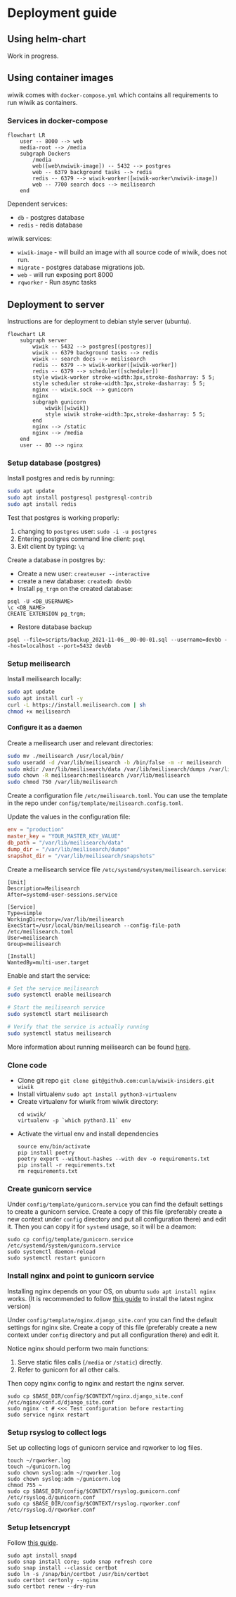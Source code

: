 # Deployment guide

## Using helm-chart

Work in progress.

## Using container images

wiwik comes with `docker-compose.yml` which contains all requirements to run
wiwik as containers.

### Services in docker-compose

```mermaid
flowchart LR
    user -- 8000 --> web
    media-root --> /media
    subgraph Dockers
        /media
        web([web\nwiwik-image]) -- 5432 --> postgres
        web -- 6379 background tasks --> redis
        redis -- 6379 --> wiwik-worker([wiwik-worker\nwiwik-image])
        web -- 7700 search docs --> meilisearch
    end
```

Dependent services:

- `db` - postgres database
- `redis` - redis database

wiwik services:

- `wiwik-image` - will build an image with all source code of wiwik, does not
  run.
- `migrate` - postgres database migrations job.
- `web` - will run exposing port 8000
- `rqworker` - Run async tasks

## Deployment to server

Instructions are for deployment to debian style server (ubuntu).

```mermaid
flowchart LR
    subgraph server
        wiwik -- 5432 --> postgres[(postgres)]
        wiwik -- 6379 background tasks --> redis
        wiwik -- search docs --> meilisearch
        redis -- 6379 --> wiwik-worker([wiwik-worker])
        redis -- 6379 --> scheduler([scheduler])
        style wiwik-worker stroke-width:3px,stroke-dasharray: 5 5;
        style scheduler stroke-width:3px,stroke-dasharray: 5 5;
        nginx -- wiwik.sock --> gunicorn
        nginx
        subgraph gunicorn
            wiwik([wiwik])
            style wiwik stroke-width:3px,stroke-dasharray: 5 5;
        end
        nginx --> /static
        nginx --> /media
    end
    user -- 80 --> nginx
```

### Setup database (postgres)

Install postgres and redis by running:

```bash
sudo apt update
sudo apt install postgresql postgresql-contrib
sudo apt install redis
```

Test that postgres is working properly:

1. changing to `postgres` user: `sudo -i -u postgres`
2. Entering postgres command line client: `psql`
3. Exit client by typing: `\q`

Create a database in postgres by:

* Create a new user: `createuser --interactive`
* create a new database: `createdb devbb`
* Install `pg_trgm` on the created database:

```
psql -U <DB_USERNAME>
\c <DB_NAME>
CREATE EXTENSION pg_trgm;
```

* Restore database backup

```shell
psql --file=scripts/backup_2021-11-06__00-00-01.sql --username=devbb --host=localhost --port=5432 devbb
```

### Setup meilisearch

Install meilisearch locally:

```bash
sudo apt update
sudo apt install curl -y
curl -L https://install.meilisearch.com | sh
chmod +x meilisearch

```

#### Configure it as a daemon

Create a meilisearch user and relevant directories:

```bash
sudo mv ./meilisearch /usr/local/bin/
sudo useradd -d /var/lib/meilisearch -b /bin/false -m -r meilisearch
sudo mkdir /var/lib/meilisearch/data /var/lib/meilisearch/dumps /var/lib/meilisearch/snapshots
sudo chown -R meilisearch:meilisearch /var/lib/meilisearch
sudo chmod 750 /var/lib/meilisearch
```

Create a configuration file `/etc/meilisearch.toml`.
You can use the template in the repo under `config/template/meilisearch.config.toml`.

Update the values in the configuration file:

```toml
env = "production"
master_key = "YOUR_MASTER_KEY_VALUE"
db_path = "/var/lib/meilisearch/data"
dump_dir = "/var/lib/meilisearch/dumps"
snapshot_dir = "/var/lib/meilisearch/snapshots"
```

Create a meilisearch service file `/etc/systemd/system/meilisearch.service`:

```unit file (systemd)
[Unit]
Description=Meilisearch
After=systemd-user-sessions.service

[Service]
Type=simple
WorkingDirectory=/var/lib/meilisearch
ExecStart=/usr/local/bin/meilisearch --config-file-path /etc/meilisearch.toml
User=meilisearch
Group=meilisearch

[Install]
WantedBy=multi-user.target
```

Enable and start the service:

```bash
# Set the service meilisearch
sudo systemctl enable meilisearch

# Start the meilisearch service
sudo systemctl start meilisearch

# Verify that the service is actually running
sudo systemctl status meilisearch
```

More information about running meilisearch can be
found [here](https://www.meilisearch.com/docs/learn/cookbooks/running_production).

### Clone code

- Clone git repo `git clone git@github.com:cunla/wiwik-insiders.git wiwik`
- Install virtualenv `sudo apt install python3-virtualenv`
- Create virtualenv for wiwik from wiwik directory:
  ```shell
  cd wiwik/
  virtualenv -p `which python3.11` env
  ```
- Activate the virtual env and install dependencies
  ```shell
  source env/bin/activate
  pip install poetry
  poetry export --without-hashes --with dev -o requirements.txt
  pip install -r requirements.txt
  rm requirements.txt
  ```

### Create gunicorn service

Under `config/template/gunicorn.service` you can find the default settings
to create a gunicorn service.
Create a copy of this file (preferably create a new context under `config`
directory
and put all configuration there) and edit it.
Then you can copy it for `systemd` usage, so it will be a deamon:

```
sudo cp config/template/gunicorn.service /etc/systemd/system/gunicorn.service
sudo systemctl daemon-reload
sudo systemctl restart gunicorn
```

### Install nginx and point to gunicorn service

Installing nginx depends on your OS, on ubuntu `sudo apt install nginx` works.
(It is recommended to
follow [this guide](https://docs.nginx.com/nginx/admin-guide/installing-nginx/installing-nginx-open-source/)
to install the latest nginx version)

Under `config/template/nginx.django_site.conf` you can find the default settings
for nginx site. Create a copy of this file (preferably create a new context
under `config` directory and put all configuration there) and edit it.

Notice nginx should perform two main functions:

1. Serve static files calls (`/media` or `/static`) directly.
2. Refer to gunicorn for all other calls.

Then copy nginx config to nginx and restart the nginx server.

```
sudo cp $BASE_DIR/config/$CONTEXT/nginx.django_site.conf /etc/nginx/conf.d/django_site.conf
sudo nginx -t # <<< Test configuration before restarting
sudo service nginx restart
```

### Setup rsyslog to collect logs

Set up collecting logs of gunicorn service and rqworker to log files.

```shell
touch ~/rqworker.log
touch ~/gunicorn.log
sudo chown syslog:adm ~/rqworker.log
sudo chown syslog:adm ~/gunicorn.log
chmod 755 ~
sudo cp $BASE_DIR/config/$CONTEXT/rsyslog.gunicorn.conf /etc/rsyslog.d/gunicorn.conf
sudo cp $BASE_DIR/config/$CONTEXT/rsyslog.rqworker.conf /etc/rsyslog.d/rqworker.conf
```

### Setup letsencrypt

Follow [this guide](https://letsencrypt.org/getting-started/).

```shell
sudo apt install snapd
sudo snap install core; sudo snap refresh core
sudo snap install --classic certbot
sudo ln -s /snap/bin/certbot /usr/bin/certbot
sudo certbot certonly --nginx
sudo certbot renew --dry-run
```